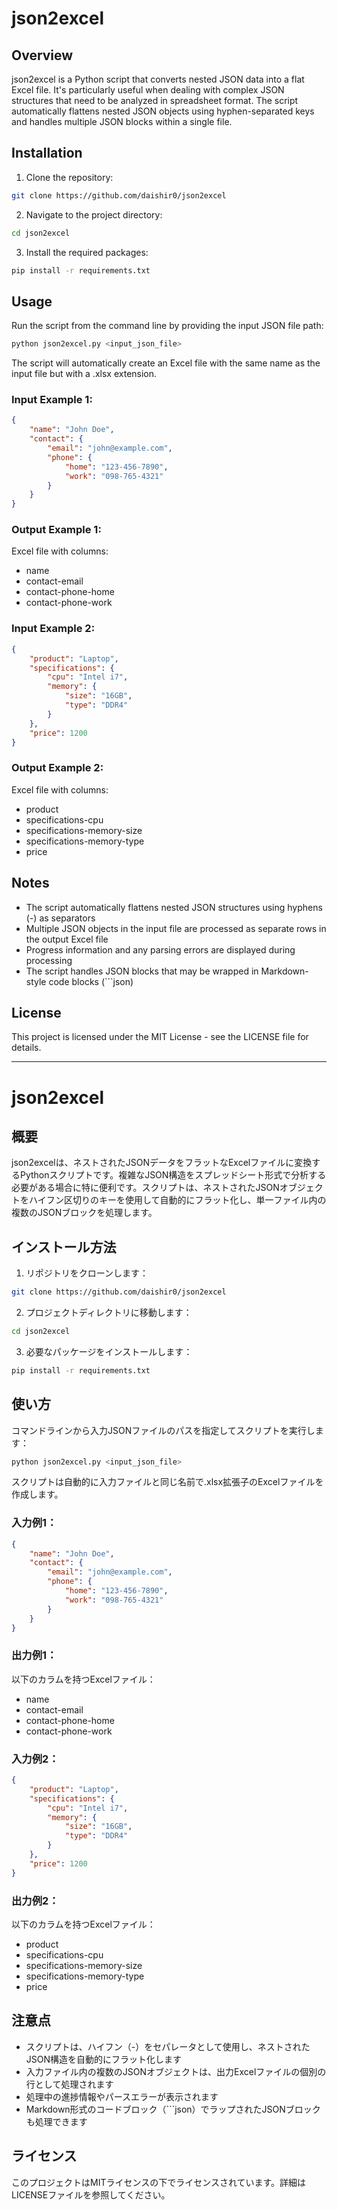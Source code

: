 # json2excel

## Overview
json2excel is a Python script that converts nested JSON data into a flat Excel file. It's particularly useful when dealing with complex JSON structures that need to be analyzed in spreadsheet format. The script automatically flattens nested JSON objects using hyphen-separated keys and handles multiple JSON blocks within a single file.

## Installation
1. Clone the repository:
```bash
git clone https://github.com/daishir0/json2excel
```

2. Navigate to the project directory:
```bash
cd json2excel
```

3. Install the required packages:
```bash
pip install -r requirements.txt
```

## Usage
Run the script from the command line by providing the input JSON file path:

```bash
python json2excel.py <input_json_file>
```

The script will automatically create an Excel file with the same name as the input file but with a .xlsx extension.

### Input Example 1:
```json
{
    "name": "John Doe",
    "contact": {
        "email": "john@example.com",
        "phone": {
            "home": "123-456-7890",
            "work": "098-765-4321"
        }
    }
}
```

### Output Example 1:
Excel file with columns:
- name
- contact-email
- contact-phone-home
- contact-phone-work

### Input Example 2:
```json
{
    "product": "Laptop",
    "specifications": {
        "cpu": "Intel i7",
        "memory": {
            "size": "16GB",
            "type": "DDR4"
        }
    },
    "price": 1200
}
```

### Output Example 2:
Excel file with columns:
- product
- specifications-cpu
- specifications-memory-size
- specifications-memory-type
- price

## Notes
- The script automatically flattens nested JSON structures using hyphens (-) as separators
- Multiple JSON objects in the input file are processed as separate rows in the output Excel file
- Progress information and any parsing errors are displayed during processing
- The script handles JSON blocks that may be wrapped in Markdown-style code blocks (```json)

## License
This project is licensed under the MIT License - see the LICENSE file for details.

---

# json2excel

## 概要
json2excelは、ネストされたJSONデータをフラットなExcelファイルに変換するPythonスクリプトです。複雑なJSON構造をスプレッドシート形式で分析する必要がある場合に特に便利です。スクリプトは、ネストされたJSONオブジェクトをハイフン区切りのキーを使用して自動的にフラット化し、単一ファイル内の複数のJSONブロックを処理します。

## インストール方法
1. リポジトリをクローンします：
```bash
git clone https://github.com/daishir0/json2excel
```

2. プロジェクトディレクトリに移動します：
```bash
cd json2excel
```

3. 必要なパッケージをインストールします：
```bash
pip install -r requirements.txt
```

## 使い方
コマンドラインから入力JSONファイルのパスを指定してスクリプトを実行します：

```bash
python json2excel.py <input_json_file>
```

スクリプトは自動的に入力ファイルと同じ名前で.xlsx拡張子のExcelファイルを作成します。

### 入力例1：
```json
{
    "name": "John Doe",
    "contact": {
        "email": "john@example.com",
        "phone": {
            "home": "123-456-7890",
            "work": "098-765-4321"
        }
    }
}
```

### 出力例1：
以下のカラムを持つExcelファイル：
- name
- contact-email
- contact-phone-home
- contact-phone-work

### 入力例2：
```json
{
    "product": "Laptop",
    "specifications": {
        "cpu": "Intel i7",
        "memory": {
            "size": "16GB",
            "type": "DDR4"
        }
    },
    "price": 1200
}
```

### 出力例2：
以下のカラムを持つExcelファイル：
- product
- specifications-cpu
- specifications-memory-size
- specifications-memory-type
- price

## 注意点
- スクリプトは、ハイフン（-）をセパレータとして使用し、ネストされたJSON構造を自動的にフラット化します
- 入力ファイル内の複数のJSONオブジェクトは、出力Excelファイルの個別の行として処理されます
- 処理中の進捗情報やパースエラーが表示されます
- Markdown形式のコードブロック（```json）でラップされたJSONブロックも処理できます

## ライセンス
このプロジェクトはMITライセンスの下でライセンスされています。詳細はLICENSEファイルを参照してください。